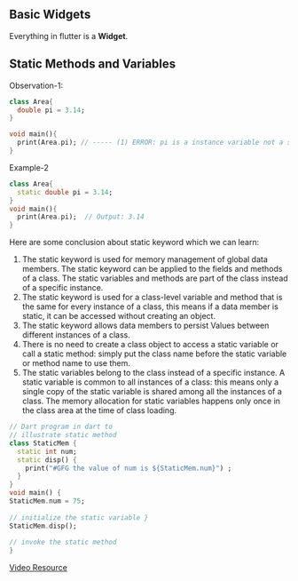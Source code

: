 ## Basic Widgets
Everything in flutter is a **Widget**. 

## Static Methods and Variables

Observation-1:

```dart
class Area{
  double pi = 3.14;
}

void main(){
  print(Area.pi); // ----- (1) ERROR: pi is a instance variable not a static variable so this can't be accessed without creating object
}
```

Example-2

```dart
class Area{
  static double pi = 3.14;
}
void main(){
  print(Area.pi);  // Output: 3.14
}
```

Here are some conclusion about static keyword which we can learn:
1. The static keyword is used for memory management of global data members. The static keyword can be applied to the fields and methods of a class. The static variables and methods are part of the class instead of a specific instance. 
2. The static keyword is used for a class-level variable and method that is the same for every instance of a class, this means if a data member is static, it can be accessed without creating an object.
3. The static keyword allows data members to persist Values between different instances of a class.
4. There is no need to create a class object to access a static variable or call a static method: simply put the class name before the static variable or method name to use them.
5. The static variables belong to the class instead of a specific instance. A static variable is common to all instances of a class: this means only a single copy of the static variable is shared among all the instances of a class. The memory allocation for static variables happens only once in the class area at the time of class loading.

```dart
// Dart program in dart to
// illustrate static method
class StaticMem {
  static int num;
  static disp() {
    print("#GFG the value of num is ${StaticMem.num}") ;
  }
}
void main() {
StaticMem.num = 75;
	
// initialize the static variable }
StaticMem.disp();
	
// invoke the static method
}

```

[Video Resource](https://www.youtube.com/watch?v=gmEVGdswpO0)

